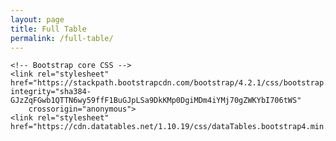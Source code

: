 ```yaml
---
layout: page
title: Full Table
permalink: /full-table/
---
```

<html lang="en">

<style>
.myDiv {
    overflow: scroll;
    overflow-x: scroll;
    overflow-y: scroll;
}
</style>

<head>
    <meta charset="utf-8">
    <meta content="width=device-width, initial-scale=1, shrink-to-fit=yes" name="viewport">
    <meta http-equiv="X-UA-Compatible" content="IE=edge">

    <!-- Bootstrap core CSS -->
    <link rel="stylesheet" href="https://stackpath.bootstrapcdn.com/bootstrap/4.2.1/css/bootstrap.min.css" integrity="sha384-GJzZqFGwb1QTTN6wy59ffF1BuGJpLSa9DkKMp0DgiMDm4iYMj70gZWKYbI706tWS"
        crossorigin="anonymous">
    <link rel="stylesheet" href="https://cdn.datatables.net/1.10.19/css/dataTables.bootstrap4.min.css">
</head>

<body>
<div class="container-fluid">
    <main class="row">
        <div class="myDiv" id="table-container"></div>
    </main>
</div>

<script src="https://code.jquery.com/jquery-3.3.1.min.js"></script>
<script src="https://cdnjs.cloudflare.com/ajax/libs/twitter-bootstrap/4.2.1/js/bootstrap.bundle.min.js"></script>
<script src="../assets/js/jquery.csv.min.js"></script>
<script src="https://cdn.datatables.net/1.10.19/js/jquery.dataTables.min.js"></script>
<script src="https://cdn.datatables.net/1.10.19/js/dataTables.bootstrap4.min.js"></script>
<script src="../assets/js/csv_to_html_table.js"></script>
<script>
	function format_image(link) {
		if (link){
			position = link.search("id=");
			hash = link.substring(position+3,link.length);
			finalLink = "https://drive.google.com/thumbnail?id=" + hash;
            return "<a href='" + finalLink + "'> <img src='" + finalLink + "'> </a>";
		}
		else return "";
	}
    function format_link(link) {
        if (link)
            return "<a href='" + link + "' target='_blank'>link</a>";
        else return "";
    }
    function remove(element) {
    	return "";
    }
    function atAndDotReplacement(string) {
    	newString = string.replace("@", "\n_at_");
    	newString = newString.replace(".", "_dot_");
    	return newString
    }

    CsvToHtmlTable.init({
        csv_path: "../assets/nimeTest.csv",
        element: "table-container",
        allow_download: false,
        csv_options: {
            separator: ",",
            delimiter: '"'
        },
        datatables_options: {

        },
        custom_formatting: [
        	[2, format_link],
        	[3, format_link],
        	[4, format_image],
        	[5, format_link],
        	[7, atAndDotReplacement],
        ]
    });
</script>
</body>

</html>

